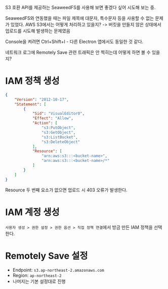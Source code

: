 S3 호환 API를 제공하는 SeaweedFS를 사용해 보면 좋겠다 싶어 시도해 보는 중.

SeaweedFS와 연동했을 때는 파일 제목에 대문자, 특수문자 등을 사용할 수 없는 문제가 있었다. AWS S3에서는 어떻게 처리하고 있을지? -> 버킷을 만들지 않은 상태에서 업로드를 시도해 발생하는 문제였음

Console을 켜려면 Ctrl+Shift+I - 다른 Electron 앱에서도 동일한 것 같다.

네트워크 로그에 Remotely Save 관련 트래픽은 안 찍히는데 어떻게 하면 볼 수 있을지?

# IAM 정책 생성
```json
{
	"Version": "2012-10-17",
	"Statement": [
		{
			"Sid": "VisualEditor0",
			"Effect": "Allow",
			"Action": [
				"s3:PutObject",
				"s3:GetObject",
				"s3:ListBucket",
				"s3:DeleteObject"
			],
			"Resource": [
				"arn:aws:s3:::<bucket-name>",
				"arn:aws:s3:::<bucket-name>/*"
			]
		}
	]
}
```

Resource 두 번째 요소가 없으면 업로드 시 403 오류가 발생한다.

# IAM 계정 생성
`사용자 생성 > 권한 설정 > 권한 옵션 > 직접 정책 연결`에서 방금 만든 IAM 정책을 선택한다. 

# Remotely Save 설정
* Endpoint: `s3.ap-northeast-2.amazonaws.com`
* Region: `ap-northeast-2`
* 나머지는 기본 설정대로 진행